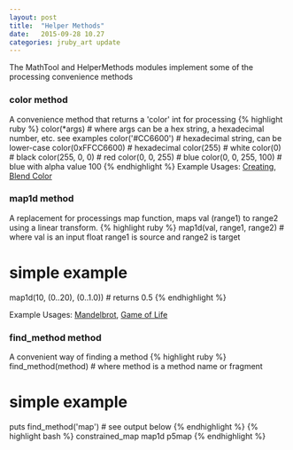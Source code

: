 ```yaml
---
layout: post
title:  "Helper Methods"
date:   2015-09-28 10.27
categories: jruby_art update
---
```


The MathTool and HelperMethods modules implement some of the processing convenience methods

### color method
A convenience method that returns a 'color' int for processing
{% highlight ruby %}
color(*args)           # where args can be a hex string, a hexadecimal number, etc. see examples
color('#CC6600')       # hexadecimal string, can be lower-case
color(0xFFCC6600)      # hexadecimal
color(255)             # white
color(0)               # black
color(255, 0, 0)       # red
color(0, 0, 255)       # blue
color(0, 0, 255, 100)  # blue with alpha value 100
{% endhighlight %}
Example Usages: [Creating][color], [Blend Color][blend_color]

### map1d method
A replacement for processings map function, maps val (range1) to range2 using a linear transform.
{% highlight ruby %}
map1d(val, range1, range2) # where val is an input float range1 is source and range2 is target
# simple example
map1d(10, (0..20), (0..1.0)) # returns 0.5
{% endhighlight %}

Example Usages: [Mandelbrot][mandelbrot], [Game of Life][conway]

### find_method method
A convenient way of finding a method
{% highlight ruby %}
find_method(method) # where method is a method name or fragment
# simple example
puts find_method('map') # see output below
{% endhighlight %}
{% highlight bash %}
constrained_map
map1d
p5map
{% endhighlight %}


[mandelbrot]: https://github.com/ruby-processing/samples4ruby-processing3/blob/master/contributed/mandelbrot.rb
[conway]: https://github.com/ruby-processing/samples4ruby-processing3/blob/master/processing_app/topics/shaders/conway.rb
[color]: https://github.com/ruby-processing/samples4ruby-processing3/blob/master/processing_app/basics/color/creating.rb
[blend_color]: https://github.com/ruby-processing/samples4ruby-processing3/blob/master/processing_app/basics/color/blend_color.rb